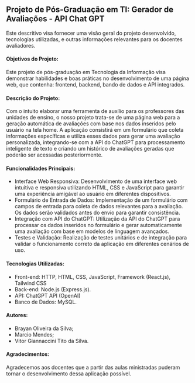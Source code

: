 ## Projeto de Pós-Graduação em TI: Gerador de Avaliações - API Chat GPT

Este descritivo visa fornecer uma visão geral do projeto desenvolvido, tecnologias utilizadas, e outras informações relevantes para os docentes avaliadores.

#### Objetivos do Projeto:

Este projeto de pós-graduação em Tecnologia da Informação visa demonstrar habilidades e boas práticas no desenvolvimento de uma página web, que contenha: frontend, backend, bando de dados e API integrados.

#### Descrição do Projeto:

Com o intuito elaborar uma ferramenta de auxílio para os professores das unidades de ensino, o nosso projeto trata-se de uma página web para a geração automática de avaliações com base nos dados inseridos pelo usuário na tela home. A aplicação consistirá em um formulário que coleta informações específicas e utiliza esses dados para gerar uma avaliação personalizada, integrando-se com a API do ChatGPT para processamento inteligente de texto e criando um histórico de avaliações geradas que poderão ser acessadas posteriormente.

#### Funcionalidades Principais:

- Interface Web Responsiva: Desenvolvimento de uma interface web intuitiva e responsiva utilizando HTML, CSS e JavaScript para garantir uma experiência amigável ao usuário em diferentes dispositivos.
- Formulário de Entrada de Dados: Implementação de um formulário com campos de entrada para coleta de dados relevantes para a avaliação. Os dados serão validados antes do envio para garantir consistência.
- Integração com API do ChatGPT: Utilização da API do ChatGPT para processar os dados inseridos no formulário e gerar automaticamente uma avaliação com base em modelos de linguagem avançados.
- Testes e Validação: Realização de testes unitários e de integração para validar o funcionamento correto da aplicação em diferentes cenários de uso.

#### Tecnologias Utilizadas:

- Front-end: HTTP, HTML, CSS, JavaScript, Framework (React.js), Tailwind CSS
- Back-end: Node.js (Express.js).
- API: ChatGPT API (OpenAI)
- Banco de Dados: MySQL.

#### Autores:

- Brayan Oliveira da Silva;
- Marcio Mendes;
- Vitor Giannaccini Tito da Silva.

#### Agradecimentos:

Agradecemos aos docentes que a partir das aulas ministradas puderam tornar o desenvolvimento dessa aplicação possível.
